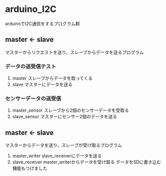 # arduino_I2C
arduinoでI2C通信をするプログラム群

## master <- slave
マスターからリクエストを送り，スレーブからデータを送るプログラム

### データの送受信テスト
1. master
スレーブからデータを取ってくる
2. slave
マスターにデータを送る

### センサーデータの送受信
1. master_sensor
スレーブから2個のセンサーデータを受取る
2. slave_sensor
マスターにセンサー2個のデータを送る

## master <- slave
マスターからデータを送り，スレーブが受け取るプログラム
1. master_writer
slave_receiverにデータを送る
2. slave_receiver
master_writerからデータを受け取る
データをSDに書き込む機能もつけました
